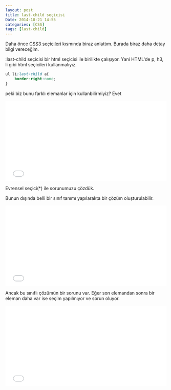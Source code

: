 ```yaml
---
layout: post
title: last-child seçicisi
Date: 2014-10-21 14:55
categories: [CSS]
tags: [last-child]
---
```


Daha önce [CSS3 seçicileri](/css3-secicileri/) kısmında biraz anlattım. Burada biraz daha detay bilgi vereceğim. 

:last-child seçicisi bir html seçicisi ile birilikte çalışıyor. Yani HTML'de p, h3, li gibi html seçicileri kullanmalıyız.

```css
ul li:last-child a{
    border-right:none;
}
```

peki biz bunu farklı elemanlar için kullanbilirmiyiz? Evet 

<iframe scrolling="no" height="250" frameborder="0" style="width: 100%; overflow: hidden;" allowtransparency="true" data-default-tab="css" data-height="250" src="//codepen.io/fatihhayri/embed/HJkjq?type=stylus&amp;height=250" id="cp_embed_hgplm"></iframe>

Evrensel seçici(*) ile sorunumuzu çözdük.

Bunun dışında belli bir sınıf tanımı yapılarakta bir çözüm oluşturulabilir.

<iframe scrolling="no" height="250" frameborder="0" style="width: 100%; overflow: hidden;" data-default-tab="css" allowtransparency="true" data-height="250" src="//codepen.io/fatihhayri/embed/KGcEm?type=stylus&amp;height=250" id="cp_embed_hgplm"></iframe>

Ancak bu sınıflı çözümün bir sorunu var. Eğer son elemandan sonra bir eleman daha var ise seçim yapılmıyor ve sorun oluyor.

<iframe scrolling="no" height="250" frameborder="0" style="width: 100%; overflow: hidden;" data-default-tab="css" allowtransparency="true" data-height="250" src="//codepen.io/fatihhayri/embed/ohJKf?type=stylus&amp;height=250" id="cp_embed_hgplm"></iframe>